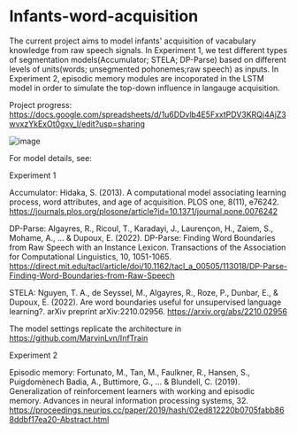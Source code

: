 # Infants-word-acquisition
The current project aims to model infants' acquisition of vacabulary knowledge from raw speech signals. 
In Experiment 1, we test different types of segmentation models(Accumulator; STELA; DP-Parse) based on different levels of units(words; unsegmented pohonemes;raw speech) as inputs. 
In Experiment 2, episodic memory modules are incoporated in the LSTM model in order to simulate the top-down influence in langauge acquisition.  

Project progress:
https://docs.google.com/spreadsheets/d/1u6DDvlb4E5FxxtPDV3KRQj4AjZ3wvxzYkExOt0gxv_I/edit?usp=sharing

![image](https://user-images.githubusercontent.com/84009338/220105295-c06dca1c-1db4-4ff6-a1ef-4f68fb9414d7.png)

For model details, see:

Experiment 1

Accumulator: 
Hidaka, S. (2013). A computational model associating learning process, word attributes, and age of acquisition. PLOS one, 8(11), e76242. https://journals.plos.org/plosone/article?id=10.1371/journal.pone.0076242

DP-Parse:
Algayres, R., Ricoul, T., Karadayi, J., Laurençon, H., Zaiem, S., Mohame, A., ... & Dupoux, E. (2022). DP-Parse: Finding Word Boundaries from Raw Speech with an Instance Lexicon. Transactions of the Association for Computational Linguistics, 10, 1051-1065. https://direct.mit.edu/tacl/article/doi/10.1162/tacl_a_00505/113018/DP-Parse-Finding-Word-Boundaries-from-Raw-Speech

STELA:
Nguyen, T. A., de Seyssel, M., Algayres, R., Roze, P., Dunbar, E., & Dupoux, E. (2022). Are word boundaries useful for unsupervised language learning?. arXiv preprint arXiv:2210.02956. https://arxiv.org/abs/2210.02956

The model settings replicate the architecture in https://github.com/MarvinLvn/InfTrain


Experiment 2

Episodic memory: 
Fortunato, M., Tan, M., Faulkner, R., Hansen, S., Puigdomènech Badia, A., Buttimore, G., ... & Blundell, C. (2019). Generalization of reinforcement learners with working and episodic memory. Advances in neural information processing systems, 32. https://proceedings.neurips.cc/paper/2019/hash/02ed812220b0705fabb868ddbf17ea20-Abstract.html

